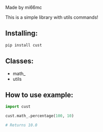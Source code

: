 Made by mi66mc

This is a simple library with utils commands!

## Installing:
```bash
pip install cust
```

## Classes:

- math_
- utils

## How to use example:

```python
import cust

cust.math_.percentage(100, 10)

# Returns 10.0
```